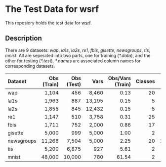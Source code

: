 # The Test Data for wsrf #

This reposiory holds the test data for
[wsrf](http://cran.r-project.org/web/packages/wsrf/index.html).

## Description ##

There are 9 datasets: *wap*, *la1s*, *la2s*, *re1*, *fbis*, *gisette*,
*newsgroups*, *tis*, *mnist*.  All are seperated into two parts, one
for training (*\*.data*), and the other for testing (*\*.test*).
*\*.names* are associated column names for corresponding datasets.

|Dataset    | Obs (Train)| Obs (Test)|   Vars| Obs/Vars (Train)| Classes| Size (MB)|
|:----------|-----------:|----------:|------:|----------------:|-------:|---------:|
|wap        |       1,104|        456|  8,460|             0.13|      20|      18.0|
|la1s       |       1,963|        887| 13,195|             0.15|       5|      50.0|
|la2s       |       1,855|        845| 12,432|             0.15|       5|      45.0|
|re1        |       1,147|        510|  3,758|             0.31|      25|       8.3|
|fbis       |       1,711|        752|  2,000|             0.86|      17|       6.6|
|gisette    |       5,000|        999|  5,000|             1.00|       2|      54.0|
|newsgroups |      11,268|      7,504|  5,000|             2.25|      20|     108.0|
|tis        |       5,200|      6,875|    927|             5.61|       2|       9.3|
|mnist      |      48,000|     10,000|    780|            61.54|       2|      84.0|






